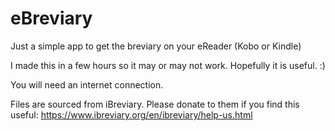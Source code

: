 # eBreviary
Just a simple app to get the breviary on your eReader (Kobo or Kindle)


I made this in a few hours so it may or may not work. Hopefully it is useful. :)

You will need an internet connection.

Files are sourced from iBreviary. Please donate to them if you find this useful:
https://www.ibreviary.org/en/ibreviary/help-us.html

